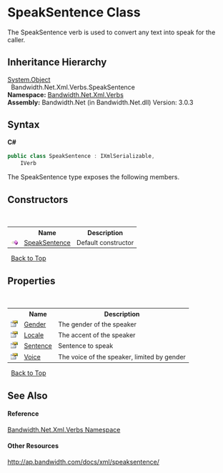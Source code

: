 ﻿# SpeakSentence Class
 

The SpeakSentence verb is used to convert any text into speak for the caller.


## Inheritance Hierarchy
<a href="http://msdn2.microsoft.com/en-us/library/e5kfa45b" target="_blank">System.Object</a><br />&nbsp;&nbsp;Bandwidth.Net.Xml.Verbs.SpeakSentence<br />
**Namespace:**&nbsp;<a href ="N_Bandwidth_Net_Xml_Verbs.md">Bandwidth.Net.Xml.Verbs</a><br />**Assembly:**&nbsp;Bandwidth.Net (in Bandwidth.Net.dll) Version: 3.0.3

## Syntax

**C#**<br />
``` C#
public class SpeakSentence : IXmlSerializable, 
	IVerb
```

The SpeakSentence type exposes the following members.


## Constructors
&nbsp;<table><tr><th></th><th>Name</th><th>Description</th></tr><tr><td>![Public method](media/pubmethod.gif "Public method")</td><td><a href ="M_Bandwidth_Net_Xml_Verbs_SpeakSentence__ctor.md">SpeakSentence</a></td><td>
Default constructor</td></tr></table>&nbsp;
<a href="#speaksentence-class">Back to Top</a>

## Properties
&nbsp;<table><tr><th></th><th>Name</th><th>Description</th></tr><tr><td>![Public property](media/pubproperty.gif "Public property")</td><td><a href ="P_Bandwidth_Net_Xml_Verbs_SpeakSentence_Gender.md">Gender</a></td><td>
The gender of the speaker</td></tr><tr><td>![Public property](media/pubproperty.gif "Public property")</td><td><a href ="P_Bandwidth_Net_Xml_Verbs_SpeakSentence_Locale.md">Locale</a></td><td>
The accent of the speaker</td></tr><tr><td>![Public property](media/pubproperty.gif "Public property")</td><td><a href ="P_Bandwidth_Net_Xml_Verbs_SpeakSentence_Sentence.md">Sentence</a></td><td>
Sentence to speak</td></tr><tr><td>![Public property](media/pubproperty.gif "Public property")</td><td><a href ="P_Bandwidth_Net_Xml_Verbs_SpeakSentence_Voice.md">Voice</a></td><td>
The voice of the speaker, limited by gender</td></tr></table>&nbsp;
<a href="#speaksentence-class">Back to Top</a>

## See Also


#### Reference
<a href ="N_Bandwidth_Net_Xml_Verbs.md">Bandwidth.Net.Xml.Verbs Namespace</a><br />

#### Other Resources
<a href="http://ap.bandwidth.com/docs/xml/speaksentence/" target="_blank">http://ap.bandwidth.com/docs/xml/speaksentence/</a><br />